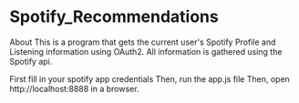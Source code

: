 # Spotify_Recommendations
About
This is a program that gets the current user's Spotify Profile and Listening information using OAuth2. All information is gathered using the Spotify api.

First fill in your spotify app credentials Then, run the app.js file Then, open http://localhost:8888 in a browser.
